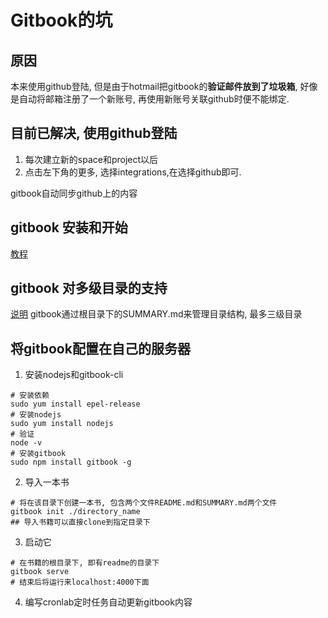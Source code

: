 # Gitbook的坑
## 原因

本来使用github登陆, 但是由于hotmail把gitbook的**验证邮件放到了垃圾箱**, 好像是自动将邮箱注册了一个新账号, 再使用新账号关联github时便不能绑定. 

## 目前已解决, 使用github登陆
1. 每次建立新的space和project以后  
2. 点击左下角的更多, 选择integrations,在选择github即可.  

gitbook自动同步github上的内容

## gitbook 安装和开始
[教程](https://yangjh.oschina.io/gitbook/faq/Step.html)

## gitbook 对多级目录的支持

[说明](https://yangjh.oschina.io/gitbook/faq/Contents.html)
gitbook通过根目录下的SUMMARY.md来管理目录结构, 最多三级目录


## 将gitbook配置在自己的服务器
1. 安装nodejs和gitbook-cli
```
# 安装依赖
sudo yum install epel-release
# 安装nodejs
sudo yum install nodejs
# 验证
node -v
# 安装gitbook
sudo npm install gitbook -g
```
2. 导入一本书
```
# 将在该目录下创建一本书, 包含两个文件README.md和SUMMARY.md两个文件
gitbook init ./directory_name
## 导入书籍可以直接clone到指定目录下
```
3. 启动它
```
# 在书籍的根目录下, 即有readme的目录下
gitbook serve
# 结束后将运行来localhost:4000下面
```
4. 编写cronlab定时任务自动更新gitbook内容